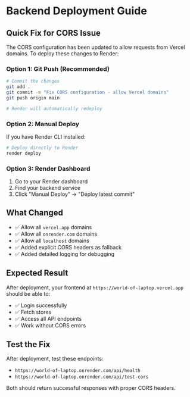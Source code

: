 # Backend Deployment Guide

## Quick Fix for CORS Issue

The CORS configuration has been updated to allow requests from Vercel domains. To deploy these changes to Render:

### Option 1: Git Push (Recommended)
```bash
# Commit the changes
git add .
git commit -m "Fix CORS configuration - allow Vercel domains"
git push origin main

# Render will automatically redeploy
```

### Option 2: Manual Deploy
If you have Render CLI installed:
```bash
# Deploy directly to Render
render deploy
```

### Option 3: Render Dashboard
1. Go to your Render dashboard
2. Find your backend service
3. Click "Manual Deploy" → "Deploy latest commit"

## What Changed
- ✅ Allow all `vercel.app` domains
- ✅ Allow all `onrender.com` domains  
- ✅ Allow all `localhost` domains
- ✅ Added explicit CORS headers as fallback
- ✅ Added detailed logging for debugging

## Expected Result
After deployment, your frontend at `https://world-of-laptop.vercel.app` should be able to:
- ✅ Login successfully
- ✅ Fetch stores
- ✅ Access all API endpoints
- ✅ Work without CORS errors

## Test the Fix
After deployment, test these endpoints:
- `https://world-of-laptop.onrender.com/api/health`
- `https://world-of-laptop.onrender.com/api/test-cors`

Both should return successful responses with proper CORS headers. 